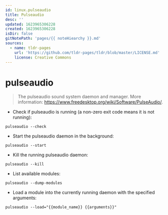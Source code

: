 ```yaml
---
id: linux.pulseaudio
title: Pulseaudio
desc: ''
updated: 1623965306228
created: 1623965306228
isDir: false
gitNotePath: 'pages/{{ noteHiearchy }}.md'
sources:
  - name: tldr-pages
    url: 'https://github.com/tldr-pages/tldr/blob/master/LICENSE.md'
    license: Creative Commons
---
```

# pulseaudio

> The pulseaudio sound system daemon and manager.
> More information: <https://www.freedesktop.org/wiki/Software/PulseAudio/>.

- Check if pulseaudio is running (a non-zero exit code means it is not running):

`pulseaudio --check`

- Start the pulseaudio daemon in the background:

`pulseaudio --start`

- Kill the running pulseaudio daemon:

`pulseaudio --kill`

- List available modules:

`pulseaudio --dump-modules`

- Load a module into the currently running daemon with the specified arguments:

`pulseaudio --load="{{module_name}} {{arguments}}"`

